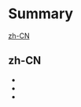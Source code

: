 # Summary

[zh-CN](./zh-CN/contents.md)

## zh-CN

- [](./zh-CN/about.md)
- [](./zh-CN/bibliography.md)
- [](./zh-CN/plt/about.md)
